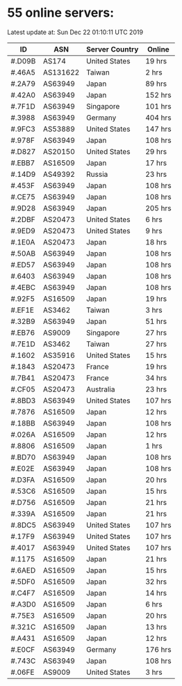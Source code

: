 # 55 online servers:

Latest update at: Sun Dec 22 01:10:11 UTC 2019

| ID | ASN | Server Country | Online |
| -- | --- | -------------- | ------ |
| #.D09B | AS174 | United States | 19 hrs |
| #.46A5 | AS131622 | Taiwan | 2 hrs |
| #.2A79 | AS63949 | Japan | 89 hrs |
| #.42A0 | AS63949 | Japan | 152 hrs |
| #.7F1D | AS63949 | Singapore | 101 hrs |
| #.3988 | AS63949 | Germany | 404 hrs |
| #.9FC3 | AS53889 | United States | 147 hrs |
| #.978F | AS63949 | Japan | 108 hrs |
| #.D827 | AS20150 | United States | 29 hrs |
| #.EBB7 | AS16509 | Japan | 17 hrs |
| #.14D9 | AS49392 | Russia | 23 hrs |
| #.453F | AS63949 | Japan | 108 hrs |
| #.CE75 | AS63949 | Japan | 108 hrs |
| #.9D28 | AS63949 | Japan | 205 hrs |
| #.2DBF | AS20473 | United States | 6 hrs |
| #.9ED9 | AS20473 | United States | 9 hrs |
| #.1E0A | AS20473 | Japan | 18 hrs |
| #.50AB | AS63949 | Japan | 108 hrs |
| #.ED57 | AS63949 | Japan | 108 hrs |
| #.6403 | AS63949 | Japan | 108 hrs |
| #.4EBC | AS63949 | Japan | 108 hrs |
| #.92F5 | AS16509 | Japan | 19 hrs |
| #.EF1E | AS3462 | Taiwan | 3 hrs |
| #.32B9 | AS63949 | Japan | 51 hrs |
| #.EB76 | AS9009 | Singapore | 27 hrs |
| #.7E1D | AS3462 | Taiwan | 27 hrs |
| #.1602 | AS35916 | United States | 15 hrs |
| #.1843 | AS20473 | France | 19 hrs |
| #.7B41 | AS20473 | France | 34 hrs |
| #.CF05 | AS20473 | Australia | 23 hrs |
| #.8BD3 | AS63949 | United States | 107 hrs |
| #.7876 | AS16509 | Japan | 12 hrs |
| #.18BB | AS63949 | Japan | 108 hrs |
| #.026A | AS16509 | Japan | 12 hrs |
| #.8806 | AS16509 | Japan | 1 hrs |
| #.BD70 | AS63949 | Japan | 108 hrs |
| #.E02E | AS63949 | Japan | 108 hrs |
| #.D3FA | AS16509 | Japan | 20 hrs |
| #.53C6 | AS16509 | Japan | 15 hrs |
| #.D756 | AS16509 | Japan | 21 hrs |
| #.339A | AS16509 | Japan | 21 hrs |
| #.8DC5 | AS63949 | United States | 107 hrs |
| #.17F9 | AS63949 | United States | 107 hrs |
| #.4017 | AS63949 | United States | 107 hrs |
| #.1175 | AS16509 | Japan | 21 hrs |
| #.6AED | AS16509 | Japan | 15 hrs |
| #.5DF0 | AS16509 | Japan | 32 hrs |
| #.C4F7 | AS16509 | Japan | 14 hrs |
| #.A3D0 | AS16509 | Japan | 6 hrs |
| #.75E3 | AS16509 | Japan | 20 hrs |
| #.321C | AS16509 | Japan | 13 hrs |
| #.A431 | AS16509 | Japan | 12 hrs |
| #.E0CF | AS63949 | Germany | 176 hrs |
| #.743C | AS63949 | Japan | 108 hrs |
| #.06FE | AS9009 | United States | 3 hrs |

